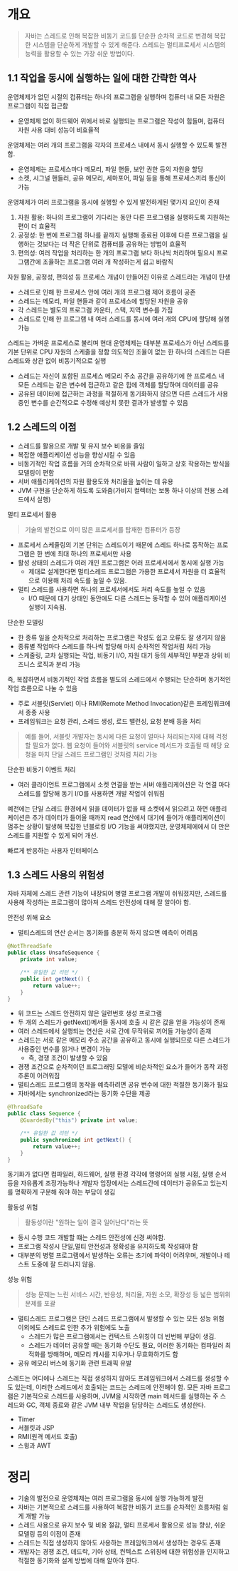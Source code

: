 개요
===
>자바는 스레드로 인해 복잡한 비동기 코드를 단순한 순차적 코드로 변경해 복잡한 시스템을 단순하게 개발할 수 있게 해준다.
> 스레드는 멀티프로세서 시스템의 능력을 활용할 수 있는 가장 쉬운 방법이다.

## 1.1 작업을 동시에 실행하는 일에 대한 간략한 역사
운영체제가 없던 시절의 컴퓨터는 하나의 프로그램을 실행하며 컴퓨터 내 모든 자원은 프로그램이 직접 접근함
- 운영체제 없이 하드웨어 위에서 바로 실행되는 프로그램은 작성이 힘들며, 컴퓨터 자원 사용 대비 성능이 비효율적

운영체제는 여러 개의 프로그램을 각자의 프로세스 내에서 동시 실행할 수 있도록 발전함.
- 운영체제는 프로세스마다 메모리, 파일 핸들, 보안 권한 등의 자원을 할당
- 소켓, 시그널 핸들러, 공유 메모리, 세마포어, 파일 등을 통해 프로세스끼리 통신이 가능

운영체제가 여러 프로그램을 동시에 실행할 수 있게 발전하게된 몇가지 요인이 존재
1. 자원 활용: 하나의 프로그램이 기다리는 동안 다른 프로그램을 실행하도록 지원하는 편이 더 효율적
2. 공정성: 한 번에 프로그램 하나를 끝까지 실행해 종료된 이후에 다른 프로그램을 실행하는 것보다는 더 작은 단위로 컴퓨터를 공유하는 방법이 효율적
3. 편의성: 여러 작업을 처리하는 한 개의 프로그램 보다 하나씩 처리하며 필요시 프로그램간에 조율하는 프로그램 여러 개 작성하는게 쉽고 바람직

자원 활용, 공정성, 편의성 등 프로세스 개념이 만들어진 이유로 스레드라는 개념이 탄생
- 스레드로 인해 한 프로세스 안에 여러 개의 프로그램 제어 흐름이 공존
- 스레드는 메모리, 파일 핸들과 같이 프로세스에 할당된 자원을 공유
- 각 스레드는 별도의 프로그램 카운터, 스택, 지역 변수를 가짐
- 스레드로 인해 한 프로그램 내 여러 스레드를 동시에 여러 개의 CPU에 할당해 실행 가능

스레드는 가벼운 프로세스로 불리며 현대 운영체제는 대부분 프로세스가 아닌 스레드를 기본 단위로 CPU 자원의 스케줄을 정함
의도적인 조율이 없는 한 하나의 스레드는 다른 스레드와 상관 없이 비동기적으로 실행
- 스레드는 자신이 포함된 프로세스 메모리 주소 공간을 공유하기에 한 프로세스 내 모든 스레드는 같은 변수에 접근하고 같은 힙에 객체를 할당하며 데이터를 공유
- 공유된 데이터에 접근하는 과정을 적절하게 동기화하지 않으면 다른 스레드가 사용 중인 변수를 순간적으로 수정해 예상치 못한 결과가 발생할 수 있음

## 1.2 스레드의 이점
- 스레드를 활용으로 개발 및 유지 보수 비용을 줄임
- 복잡한 애플리케이션 성능을 향상시킬 수 있음
- 비동기적인 작업 흐름을 거의 순차적으로 바꿔 사람이 일하고 상호 작용하는 방식을 모델링이 편함
- 서버 애플리케이션의 자원 활용도와 처리율을 높이는 데 유용
- JVM 구현을 단순하게 하도록 도와줌(가비지 컬렉터는 보통 하나 이상의 전용 스레드에서 실행)

멀티 프로세서 활용
> 기술의 발전으로 이미 많은 프로세서를 탑재한 컴퓨터가 등장

- 프로세서 스케줄링의 기본 단위는 스레드이기 때문에 스레드 하나로 동작하는 프로그램은 한 번에 최대 하나의 프로세서만 사용
- 활성 상태의 스레드가 여러 개인 프로그램은 어러 프로세서에서 동시에 실행 가능
  - 제대로 설계한다면 멀티스레드 프로그램은 가용한 프로세서 자원을 더 효율적으로 이용해 처리 속도를 높일 수 있음.
- 멀티 스레드를 사용하면 하나의 프로세서에서도 처리 속도를 높일 수 있음
  - I/O 때문에 대기 상태인 동안에도 다른 스레드는 동작할 수 있어 애플리케이션 실행이 지속됨.

단순한 모델링

- 한 종류 일을 순차적으로 처리하는 프로그램은 작성도 쉽고 오류도 잘 생기지 않음
- 종류별 작업마다 스레드를 하나씩 할당해 마치 순차적인 작업처럼 처리 가능
- 스케줄링, 교차 실행되는 작업, 비동기 I/O, 자원 대기 등의 세부적인 부분과 상위 비즈니스 로직과 분리 가능

즉, 복잡하면서 비동기적인 작업 흐름을 별도의 스레드에서 수행되는 단순하며 동기적인 작업 흐름으로 나눌 수 있음
- 주로 서블릿(Servlet) 이나 RMI(Remote Method Invocation)같은 프레임워크에서 종종 사용
- 프레임워크는 요청 관리, 스레드 생성, 로드 밸런싱, 요청 분배 등을 처리
> 예를 들어, 서블릿 개발자는 동시에 다른 요청이 얼마나 처리되는지에 대해 걱정할 필요가 없다.
> 웹 요청이 들어와 서블릿의 service 메서드가 호출될 때 해당 요청을 마치 단일 스레드 프로그램인 것처럼 처리 가능

단순한 비동기 이벤트 처리
- 여러 클라이언트 프로그램에서 소켓 연결을 받는 서버 애플리케이션은 각 연결 마다 스레드를 할당해 동기 I/O를 사용하면 개발 작업이 쉬워짐

예전에는 단일 스레드 환경에서 읽을 데이터가 없을 때 소켓에서 읽으려고 하면 애플리케이션은 추가 데이터가 들어올 때까지 read 연산에서 대기에 들어가 애플리케이션이 멈추는 상황이 발생해 복잡한 넌블로킹 I/O 기능을 써야했지만, 운영체제에에서 더 만은 스레드를 지원할 수 있게 되어 개선.

빠르게 반응하는 사용자 인터페이스

## 1.3 스레드 사용의 위험성
자바 자체에 스레드 관련 기능이 내장되어 병렬 프로그램 개발이 쉬워졌지만, 스레드를 사용해 작성하는 프로그램이 많아져 스레드 안전성에 대해 잘 알아야 함.

안전성 위해 요소
- 멀티스레드의 연산 순서는 동기화를 충분히 하지 않으면 예측이 어려움
```java
@NotThreadSafe
public class UnsafeSequence {
	private int value;

	/** 유일한 값 리턴 */
	public int getNext() {
		return value++;
	}
}
```
- 위 코드는 스레드 안전하지 않은 일련번호 생성 프로그램
- 두 개의 스레드가 getNext()메서들 동시에 호출 시 같은 값을 얻을 가능성이 존재
- 여러 스레드에서 실행되는 연산은 서로 간에 무작위로 끼어들 가능성이 존재
- 스레드는 서로 같은 메모리 주소 공간을 공유하고 동시에 실행되므로 다른 스레드가 사용중인 변수를 읽거나 변경이 가능
  - 즉, 경쟁 조건이 발생할 수 있음
- 경쟁 조건으로 순차적이던 프로그래밍 모델에 비순차적인 요소가 들어가 동작 과정 추론이 어려워짐
- 멀티스레드 프로그램의 동작을 예측하려면 공유 변수에 대한 적절한 동기화가 필요
- 자바에서는 synchronized라는 동기화 수단을 제공

```java
@ThreadSafe
public class Sequence {
	@GuardedBy("this") private int value;

	/** 유일한 값 리턴 */
	public synchronized int getNext() {
		return value++;
	}
}
```
동기화가 없다면 컴파일러, 하드웨어, 실행 환경 각각에 명령어의 실행 시점, 실행 순서 등을 자유롭게 조정가능하나 개발자 입장에서는 스레드간에 데이터가 공유도고 있는지를 명확하게 구분해 줘야 하는 부담이 생김

활동성 위험
> 활동성이란 "원하는 일이 결국 일어난다"라는 뜻
- 동시 수행 코드 개발할 떄는 스레드 안전성에 신경 써야함.
- 프로그램 작성시 단일,멀티 안전성과 정확성을 유지하도록 작성돼야 함
- 대부분의 병렬 프로그램에서 발생하는 오류는 초기에 파악이 어려우며, 개발이나 테스트 도중에 잘 드러나지 않음.

성능 위험
> 성능 문제는 느린 서비스 시간, 반응성, 처리율, 자원 소모, 확장성 등 넓은 범위위 문제를 포괄
- 멀티스레드 프로그램은 단인 스레드 프로그램에서 발생할 수 있는 모든 성능 위험 이외에도 스레드로 인한 추가 위험에도 노출
  - 스레드가 많은 프로그램에서는 컨텍스트 스위칭이 더 빈번해 부담이 생김.
  - 스레드가 데이터 공유할 때는 동기화 수단도 필요, 이러한 동기화는 컴파일러 최적화를 방해하며, 메모리 캐시를 지우거나 무효화하기도 함
- 공유 메모리 버스에 동기화 관련 트래픽 유발

스레드는 어디에나
스레드는 직접 생성하지 않아도 프레임워크에서 스레드를 생성할 수도 있는데, 이러한 스레드에서 호출되는 코드는 스레드에 안전해야 함.
모든 자바 프로그램은 기본적으로 스레드를 사용하며, JVM을 시작하면 main 메서드를 실행하는 주 스레드와 GC, 객체 종료와 같은 JVM 내부 작업을 담당하는 스레드도 생성한다.
- Timer
- 서블릿과 JSP
- RMI(원격 메서드 호출)
- 스윙과 AWT

정리
===
- 기술의 발전으로 운영체제는 여러 프로그램을 동시에 실행 가능하게 발전
- 자바는 기본적으로 스레드를 사용하여 복잡한 비동기 코드를 순차적인 흐름처럼 쉽게 개발 가능
- 스레드 사용으로 유지 보수 및 비용 절감, 멀티 프로세서 활용으로 성능 향상, 쉬운 모델링 등의 이점이 존재
- 스레드는 직접 생성하지 않아도 사용하는 프레임워크에서 생성하는 경우도 존재
- 개발자는 경쟁 조건, 데드락, 기아 상태, 컨텍스트 스위칭에 대한 위험성을 인지하고 적절한 동기화와 설계 방법에 대해 알아야 한다.
